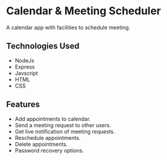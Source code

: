# Calendar & Meeting Scheduler
A calendar app with facilities to schedule meeting.


## Technologies Used


 - NodeJs
 - Express
 - Javscript
 - HTML
 - CSS
 
 ## Features
 
 
 
 - Add appointments to calendar.
 - Send a meeting request to other users.
 - Get live notification of meeting requests.
 - Reschedule appointments.
 - Delete appointments.
 - Password recovery options.

 


